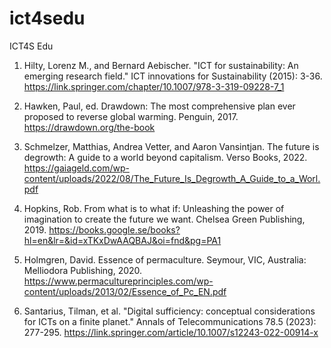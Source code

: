 # ict4sedu
ICT4S Edu

1. Hilty, Lorenz M., and Bernard Aebischer. "ICT for sustainability: An emerging research field." ICT innovations for Sustainability (2015): 3-36. https://link.springer.com/chapter/10.1007/978-3-319-09228-7_1
   
2. Hawken, Paul, ed. Drawdown: The most comprehensive plan ever proposed to reverse global warming. Penguin, 2017. 
https://drawdown.org/the-book 

3. Schmelzer, Matthias, Andrea Vetter, and Aaron Vansintjan. The future is degrowth: A guide to a world beyond capitalism. Verso Books, 2022.
https://gaiageld.com/wp-content/uploads/2022/08/The_Future_Is_Degrowth_A_Guide_to_a_Worl.pdf

4. Hopkins, Rob. From what is to what if: Unleashing the power of imagination to create the future we want. Chelsea Green Publishing, 2019.
https://books.google.se/books?hl=en&lr=&id=xTKxDwAAQBAJ&oi=fnd&pg=PA1

5. Holmgren, David. Essence of permaculture. Seymour, VIC, Australia: Melliodora Publishing, 2020.
https://www.permacultureprinciples.com/wp-content/uploads/2013/02/Essence_of_Pc_EN.pdf

6. Santarius, Tilman, et al. "Digital sufficiency: conceptual considerations for ICTs on a finite planet." Annals of Telecommunications 78.5 (2023): 277-295.
https://link.springer.com/article/10.1007/s12243-022-00914-x
